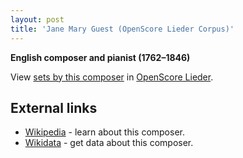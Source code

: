 ```yaml
---
layout: post
title: 'Jane Mary Guest (OpenScore Lieder Corpus)'
---
```


__English composer and pianist (1762–1846)__

View [sets by this composer] in [OpenScore Lieder].

[sets by this composer]: https://musescore.com/openscore-lieder-corpus/sets?order=title&text=Guest,+Jane
[OpenScore Lieder]: https://musescore.com/openscore-lieder-corpus

## External links

- [Wikipedia] - learn about this composer.
- [Wikidata] - get data about this composer.

[Wikipedia]: https://en.wikipedia.org/wiki/Jane_Mary_Guest
[Wikidata]: https://www.wikidata.org/wiki/Q6152538
